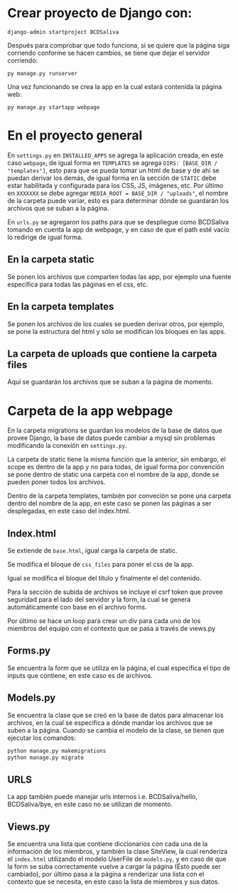 # Crear proyecto de Django con:

`django-admin startproject BCDSaliva`

Después para comprobar que todo funciona, si se quiere que la página siga corriendo conforme se hacen cambios, se tiene que dejar el servidor corriendo:

`py manage.py runserver`

Una vez funcionando se crea la app en la cual estará contenida la página web:

`py manage.py startapp webpage`

# **En el proyecto general**

En `settings.py` en `INSTALLED_APPS` se agrega la aplicación creada, en este caso `webpage`,
de igual forma en `TEMPLATES` se agrega `DIRS: [BASE_DIR / "templates"]`, esto para que se
pueda tomar un html de base y de ahí se puedan derivar los demás, de igual forma en la
sección de `STATIC` debe estar habilitada y configurada para los CSS, JS, imágenes, etc.
Por último en `XXXXXXX` se debe agregar `MEDIA_ROOT = BASE_DIR / "uploads"`, el nombre de la
carpeta puede variar, esto es para determinar dónde se guardarán los archivos que se suban
a la página.

En `urls.py` se agregaron los paths para que se despliegue como BCDSaliva tomando en cuenta
la app de webpage, y en caso de que el path esté vacío lo redirige de igual forma.

## **En la carpeta static**

Se ponen los archivos que comparten todas las app, por ejemplo una fuente específica para
todas las páginas en el css, etc.

## **En la carpeta templates**

Se ponen los archivos de los cuales se pueden derivar otros, por ejemplo, se pone la estructura
del html y sólo se modifican los bloques en las apps.

## **La carpeta de uploads que contiene la carpeta files**

Aquí se guardarán los archivos que se suban a la página de momento.

# **Carpeta de la app webpage**

En la carpeta migrations se guardan los modelos de la base de datos que provee Django, la
base de datos puede cambiar a mysql sin problemas modificando la conexión en `settings.py`.

La carpeta de static tiene la misma función que la anterior, sin embargo, el scope es dentro
de la app y no para todas, de igual forma por convención se pone dentro de static una carpeta
con el nombre de la app, donde se pueden poner todos los archivos.

Dentro de la carpeta templates, también por conveción se pone una carpeta dentro del nombre de la app,
en este caso se ponen las páginas a ser desplegadas, en este caso del index.html.

## **Index.html**

Se extiende de `base.html`, igual carga la carpeta de static.

Se modifica el bloque de `css_files` para poner el css de la app.

Igual se modifica el bloque del título y finalmente el del contenido.

Para la sección de subida de archivos se incluye el csrf token que provee seguridad para el
lado del servidor y la form, la cual se genera automáticamente con base en el archivo forms.

Por último se hace un loop para crear un div para cada uno de los miembros del equipo con el
contexto que se pasa a través de views.py

## **Forms.py**

Se encuentra la form que se utiliza en la página, el cual especifica el tipo de inputs que contiene,
en este caso es de archivos.

## **Models.py**

Se encuentra la clase que se creó en la base de datos para almacenar los archivos, en la cual se especifica
a dónde mandar los archivos que se suben a la página. Cuando se cambia el modelo de la clase, se tienen que 
ejecutar los comandos:

```python
python manage.py makemigrations
python manage.py migrate
```
## **URLS**

La app también puede manejar urls internos i.e. BCDSaliva/hello, BCDSaliva/bye, en este caso no se
utilizan de momento.

## **Views.py**

Se encuentra una lista que contiene diccionarios con cada una de la información de los miembros, y también
la clase SiteView, la cual renderiza el `index.html` utilizando el modelo UserFile de `models.py`, y en caso
de que la form se suba correctamente vuelve a cargar la página (Ésto puede ser cambiado), por último
pasa a la página a renderizar una lista con el contexto que se necesita, en este caso la lista de miembros y sus datos.
